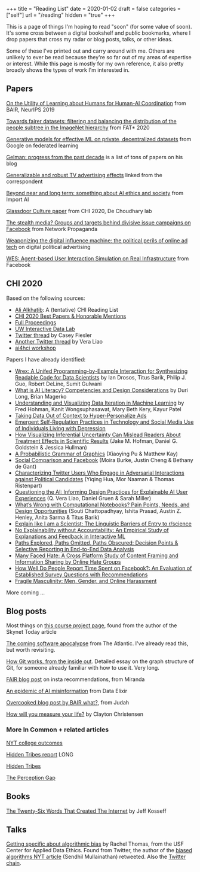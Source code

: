 +++
title = "Reading List"
date = 2020-01-02
draft = false
categories = ["self"]
url = "/reading"
hidden = "true"
+++

This is a page of things I'm hoping to read "soon" (for some value of soon). It's some cross between a digital bookshelf and public bookmarks, where I drop papers that cross my radar or blog posts, talks, or other ideas.

Some of these I've printed out and carry around with me. Others are unlikely to ever be read because they're so far out of my areas of expertise or interest. While this page is mostly for my own reference, it also pretty broadly shows the types of work I'm interested in.

<!--more-->

## Papers
[On the Utility of Learning about Humans for Human-AI Coordination](https://arxiv.org/pdf/1910.05789.pdf) from BAIR, NeurIPS 2019

[Towards fairer datasets: filtering and balancing the distribution of the people subtree in the ImageNet hierarchy](https://arxiv.org/abs/1912.07726) from FAT* 2020

[Generative models for effective ML on private, decentralized datasets](https://research.google/pubs/pub48690/) from Google on federated learning

[Gelman: progress from the past decade](https://statmodeling.stat.columbia.edu/2020/01/01/progress-in-the-past-decade/) is a list of tons of papers on his blog

[Generalizable and robust TV advertising effects](https://papers.ssrn.com/sol3/papers.cfm?abstract_id=3273476) linked from the correspondent

[Beyond near and long term: something about AI ethics and society](https://arxiv.org/abs/2001.04335) from Import AI

[Glassdoor Culture paper](https://vedantswain.com/papers/CHI20_GlassdoorCulture.pdf) from CHI 2020, De Choudhary lab

[The stealth media? Groups and targets behind divisive issue campaigns on Facebook](https://journalism.wisc.edu/wp-content/blogs.dir/41/files/2018/04/Kim.FB_.StealthMedia.re_.3.two-colmns.041718-1.pdf) from Network Propaganda

[Weaponizing the digital influence machine: the political perils of online ad tech](https://datasociety.net/wp-content/uploads/2018/10/DS_Digital_Influence_Machine.pdf) on digital political advertising

[WES: Agent-based User Interaction Simulation on Real Infrastructure](https://research.fb.com/wp-content/uploads/2020/04/WES-Agent-based-User-Interaction-Simulation-on-Real-Infrastructure.pdf?) from Facebook


## CHI 2020
Based on the following sources:
 * [Ali Alkhatib](https://ali-alkhatib.com/blog/chi-2020-reading-list): A (tentative) CHI Reading List
 * [CHI 2020 Best Papers & Honorable Mentions](https://chi2020.acm.org/for-attendees/chi-2020-best-papers-honourable-mentions/)
 * [Full Proceedings](https://dl.acm.org/doi/proceedings/10.1145/3313831)
 * [UW Interactive Data Lab](https://idl.cs.washington.edu/papers)
 * [Twitter thread](https://twitter.com/cfiesler/status/1255923012894781440) by Casey Fiesler
 * [Another Twitter thread](https://twitter.com/QVeraLiao/status/1257491523937034240) by Vera Liao
 * [ai4hci workshop](https://sites.google.com/view/ai4hci/accepted-papers)

Papers I have already identified:
 * [Wrex: A Unifed Programming-by-Example Interaction for Synthesizing Readable Code for Data Scientists](https://dl.acm.org/doi/abs/10.1145/3313831.3376442) by Ian Drosos, Titus Barik, Philip J. Guo, Robert DeLine, Sumit Gulwani
 * [What is AI Literacy? Competencies and Design Considerations](https://dl.acm.org/doi/abs/10.1145/3313831.3376727) by Duri Long, Brian Magerko
 * [Understanding and Visualizing Data Iteration in Machine Learning](https://dl.acm.org/doi/abs/10.1145/3313831.3376177) by Fred Hohman, Kanit Wongsuphasawat, Mary Beth Kery, Kayur Patel
 * [Taking Data Out of Context to Hyper-Personalize Ads](https://dl.acm.org/doi/abs/10.1145/3313831.3376415)
 * [Emergent Self-Regulation Practices in Technology and Social Media Use of Individuals Living with Depression](https://dl.acm.org/doi/abs/10.1145/3313831.3376773)
 * [How Visualizing Inferential Uncertainty Can Mislead Readers About Treatment Effects in Scientific Results](https://dl.acm.org/doi/abs/10.1145/3313831.3376454) (Jake M. Hofman, Daniel G. Goldstein & Jessica Hullman)
 * [A Probabilistic Grammar of Graphics](https://dl.acm.org/doi/abs/10.1145/3313831.3376466) (Xiaoying Pu & Matthew Kay)
 * [Social Comparison and Facebook](https://dl.acm.org/doi/abs/10.1145/3313831.3376482) (Moira Burke, Justin Cheng & Bethany de Gant)
 * [Characterizing Twitter Users Who Engage in Adversarial Interactions against Political Candidates](https://dl.acm.org/doi/abs/10.1145/3313831.3376548) (Yiqing Hua, Mor Naaman & Thomas Ristenpart)
 * [Questioning the AI: Informing Design Practices for Explainable AI User Experiences](https://dl.acm.org/doi/abs/10.1145/3313831.3376590) (Q. Vera Liao, Daniel Gruen & Sarah Miller)
 *  [What’s Wrong with Computational Notebooks? Pain Points, Needs, and Design Opportunities](https://dl.acm.org/doi/abs/10.1145/3313831.3376729) (Souti Chattopadhyay, Ishita Prasad, Austin Z. Henley, Anita Sarma & Titus Barik)
 * [Explain like I am a Scientist: The Linguistic Barriers of Entry to r/science](https://dl.acm.org/doi/abs/10.1145/3313831.3376524)
 * [No Explainability without Accountability: An Empirical Study of Explanations and Feedback in Interactive ML](https://dl.acm.org/doi/abs/10.1145/3313831.3376624)
 * [Paths Explored, Paths Omitted, Paths Obscured: Decision Points & Selective Reporting in End-to-End Data Analysis](https://dl.acm.org/doi/abs/10.1145/3313831.3376533)
 * [Many Faced Hate: A Cross Platform Study of Content Framing and Information Sharing by Online Hate Groups](https://dl.acm.org/doi/abs/10.1145/3313831.3376456)
 * [How Well Do People Report Time Spent on Facebook?: An Evaluation of Established Survey Questions with Recommendations](https://dl.acm.org/doi/abs/10.1145/3313831.3376435)
 * [Fragile Masculinity: Men, Gender, and Online Harassment](https://dl.acm.org/doi/abs/10.1145/3313831.3376645)

More coming ...


## Blog posts
Most things on [this course project page](https://courses.cs.washington.edu/courses/cse492e/20wi/project.html), found from the author of the Skynet Today article

[The coming software apocalypse](https://www.theatlantic.com/technology/archive/2017/09/saving-the-world-from-code/540393/) from The Atlantic. I've already read this, but worth revisiting.

[How Git works, from the inside out](https://codewords.recurse.com/issues/two/git-from-the-inside-out?). Detailed essay on the graph structure of Git, for someone already familiar with how to use it. Very long.

[FAIR blog post](https://ai.facebook.com/blog/powered-by-ai-instagrams-explore-recommender-system) on insta recommendations, from Miranda

[An epidemic of AI misinformation](https://thegradient.pub/an-epidemic-of-ai-misinformation) from Data Elixir

[Overcooked blog post by BAIR what?](https://bair.berkeley.edu/blog/2019/10/21/coordination/), from Judah

[How will you measure your life?](https://hbr.org/2010/07/how-will-you-measure-your-life) by Clayton Christensen


### More In Common + related articles
[NYT college outcomes](https://www.nytimes.com/interactive/projects/college-mobility/northwestern-university)

[Hidden Tribes report](https://static1.squarespace.com/static/5a70a7c3010027736a22740f/t/5bbcea6b7817f7bf7342b718/1539107467397/hidden_tribes_report-2.pdf) LONG

[Hidden Tribes](https://hiddentribes.us/)

[The Perception Gap](https://perceptiongap.us/)


## Books
[The Twenty-Six Words That Created The Internet](https://www.jeffkosseff.com/home) by Jeff Kosseff


## Talks
[Getting specific about algorithmic bias](https://www.youtube.com/watch?v=S-6YGPrmtYc) by Rachel Thomas, from the USF Center for Applied Data Ethics. Found from Twitter, the author of the [biased algorithms NYT article](https://www.nytimes.com/2019/12/06/business/algorithm-bias-fix.html) (Sendhil Mullainathan) retweeted. Also the [Twitter chain](https://twitter.com/math_rachel/status/1191069453389189122).
